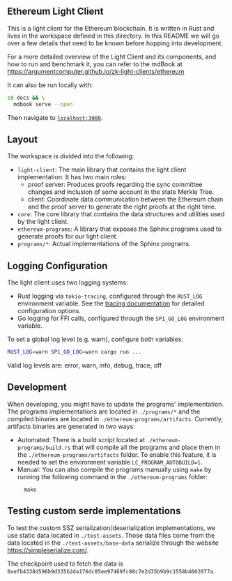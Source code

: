 ## Ethereum Light Client

This is a light client for the Ethereum blockchain. It is written in Rust and lives in the workspace defined in this
directory.
In this README we will go over a few details that need to be known before hopping into development.

For a more detailed overview of the Light Client and its components, and how to run and benchmark it, you can refer to the mdBook at https://argumentcomputer.github.io/zk-light-clients/ethereum

It can also be run locally with:

```bash
cd docs && \
  mdbook serve --open
```

Then navigate to [`localhost:3000`](http://localhost:3000).

## Layout

The workspace is divided into the following:

- `light-client`: The main library that contains the light client implementation. It has two main roles:
    - proof server: Produces proofs regarding the sync committee changes and inclusion of some account in the state
      Merkle Tree.
    - client: Coordinate data communication between the Ethereum chain and the proof server to generate the right proofs
      at the right time.
- `core`: The core library that contains the data structures and utilities used by the light client.
- `ethereum-programs`: A library that exposes the Sphinx programs used to generate proofs for our light client.
- `programs/*`: Actual implementations of the Sphinx programs.

## Logging Configuration

The light client uses two logging systems:

- Rust logging via `tokio-tracing`, configured through the `RUST_LOG` environment variable. See the [tracing documentation](https://docs.rs/tracing-subscriber/latest/tracing_subscriber/filter/struct.EnvFilter.html) for detailed configuration options.
- Go logging for FFI calls, configured through the `SP1_GO_LOG` environment variable.

To set a global log level (e.g. warn), configure both variables:

```bash
RUST_LOG=warn SP1_GO_LOG=warn cargo run ...
```

Valid log levels are: error, warn, info, debug, trace, off

## Development

When developing, you might have to update the programs' implementation. The
programs implementations are located in `./programs/*` and the compiled binaries
are located in `./ethereum-programs/artifacts`. Currently, artifacts binaries are
generated in two ways:

- Automated: There is a build script located at `./ethereum-programs/build.rs` that
  will compile all the programs and place them in the `./ethereum-programs/artifacts`
  folder. To enable this feature, it is needed to set the environment variable `LC_PROGRAM_AUTOBUILD=1`.
- Manual: You can also compile the programs manually using `make` by running the following
  command in the `./ethereum-programs` folder:
  ```shell
    make
    ```

## Testing custom serde implementations

To test the custom SSZ serialization/deserialization implementations, we use static data located in `./test-assets`.
Those data files come from the data located in the `./test-assets/base-data` serialize through the website
https://simpleserialize.com/.

The checkpoint used to fetch the data is `0xefb4338d596b9d335b2da176dc85ee97469fc80c7e2d35b9b9c1558b4602077a`.
